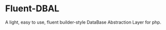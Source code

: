 Fluent-DBAL
===========

A light, easy to use, fluent builder-style DataBase Abstraction Layer for php.
